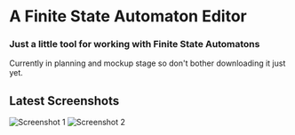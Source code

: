 # A Finite State Automaton Editor
### Just a little tool for working with Finite State Automatons

Currently in planning and mockup stage so don't bother downloading it just yet.


## Latest Screenshots
![][screenshot1]
![][screenshot2]

[screenshot1]: https://raw.githubusercontent.com/Suraxius/finiteStateAutomatonEditor/screenshots/20180801_1.png "Screenshot 1"
[screenshot2]: https://raw.githubusercontent.com/Suraxius/finiteStateAutomatonEditor/screenshots/20180801_2.png "Screenshot 2"
